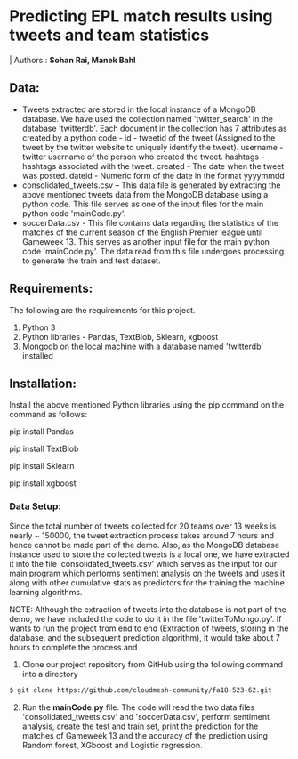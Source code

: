 # Predicting EPL match results using tweets and team statistics


| Authors : **Sohan Rai, Manek Bahl**

## Data:
* Tweets extracted are stored in the local instance of a MongoDB database.
We have used the collection named 'twitter_search' in the database 'twitterdb'.
Each document in the collection has 7 attributes as created by a python code - 
id - tweetid of the tweet (Assigned to the tweet by the twitter website to uniquely identify the tweet). 
username - twitter username of the person who created the tweet. 
hashtags - hashtags associated with the tweet.
created - The date when the tweet was posted.
dateid -  Numeric form of the date in the format yyyymmdd
* consolidated_tweets.csv – This data file is generated by extracting the above mentioned tweets data from the MongoDB database using a python code.
This file serves as one of the input files for the main python code 'mainCode.py'.
*  soccerData.csv - This file contains data regarding the statistics of the matches of the current season of the English Premier league until Gameweek 13. This serves as another input file for the main python code 'mainCode.py'. The data read from this file undergoes processing to generate the train and test dataset.


## Requirements: 

The following are the requirements for this project.
  1.	Python 3
  2.	Python libraries - Pandas, TextBlob, Sklearn, xgboost
  3.    Mongodb on the local machine with a database named 'twitterdb' installed

## Installation:

Install the above mentioned Python libraries using the pip command on the command as follows:

pip install Pandas

pip install TextBlob

pip install Sklearn

pip install xgboost 

### Data Setup:

Since the total number of tweets collected for 20 teams over 13 weeks is nearly ~ 150000, the tweet extraction process takes around 7 hours and hence cannot be made part of the demo. Also, as the MongoDB database instance used to store the collected tweets is a local one, we have extracted it into the file 'consolidated_tweets.csv' which serves as the input for our main program which performs sentiment analysis on the tweets and uses it along with other cumulative stats as predictors for the training the machine learning algorithms. 

NOTE:
Although the extraction of tweets into the database is not part of the demo, we have included the code to do it in the file 'twitterToMongo.py'.
If wants to run the project from end to end (Extraction of tweets, storing in the database, and the subsequent prediction algorithm), it would take about 7 hours to complete the process and 

1.	Clone our project repository from GitHub using the following command into a directory

```bash
$ git clone https://github.com/cloudmesh-community/fa18-523-62.git
```

2. Run the **mainCode.py** file. The code will read the two data files 'consolidated_tweets.csv' and 'soccerData.csv', perform sentiment analysis, create the test and train set, print the prediction for the matches of Gameweek 13 and the accuracy of the prediction using Random forest, XGboost and Logistic regression.
